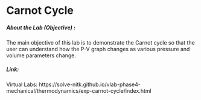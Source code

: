 # Carnot Cycle

<h5> About the Lab (Objective) : </h5>

The main objective of this lab is to demonstrate the Carnot cycle so that the user can understand how the P-V graph changes as various pressure and volume parameters change.<br>

<h5> Link: </h5>
Virtual Labs: https://solve-nitk.github.io/vlab-phase4-mechanical/thermodynamics/exp-carnot-cycle/index.html <br>
